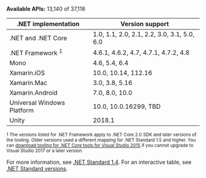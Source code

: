 **Available APIs:** 13,140 of 37,118

| .NET implementation         | Version support                             |
|-----------------------------|---------------------------------------------|
| .NET and .NET Core          | 1.0, 1.1, 2.0, 2.1, 2.2, 3.0, 3.1, 5.0, 6.0 |
| .NET Framework <sup>1</sup> | 4.6.1, 4.6.2, 4.7, 4.7.1, 4.7.2, 4.8        |
| Mono                        | 4.6, 5.4, 6.4                               |
| Xamarin.iOS                 | 10.0, 10.14, 112.16                         |
| Xamarin.Mac                 | 3.0, 3.8, 5.16                              |
| Xamarin.Android             | 7.0, 8.0, 10.0                              |
| Universal Windows Platform  | 10.0, 10.0.16299, TBD                       |
| Unity                       | 2018.1                                      |

<sup>1 The versions listed for .NET Framework apply to .NET Core 2.0 SDK and later versions of the tooling. Older versions used a different mapping for .NET Standard 1.5 and higher. You can [download tooling for .NET Core tools for Visual Studio 2015](https://github.com/dotnet/core/blob/main/release-notes/download-archives) if you cannot upgrade to Visual Studio 2017 or a later version.</sup>

For more information, see [.NET Standard 1.4][1.4]. For an interactive table, see [.NET Standard versions](https://dotnet.microsoft.com/platform/dotnet-standard#versions).

[1.4]: https://github.com/dotnet/standard/blob/v2.1.0/docs/versions/netstandard1.4.md
